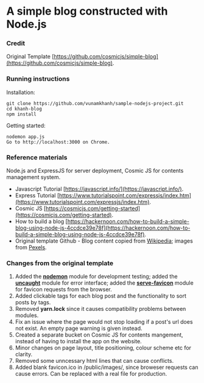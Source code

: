 # A simple blog constructed with Node.js
### Credit
Original Template
[https://github.com/cosmicjs/simple-blog](https://github.com/cosmicjs/simple-blog).

### Running instructions
Installation:
```
git clone https://github.com/vunamkhanh/sample-nodejs-project.git
cd khanh-blog
npm install
```
Getting started:
```
nodemon app.js
Go to http://localhost:3000 on Chrome.
```

### Reference materials
Node.js and ExpressJS for server deployment, Cosmic JS for contents management system.

- Javascript Tutorial [https://javascript.info/](https://javascript.info/).
- Express Tutorial [https://www.tutorialspoint.com/expressjs/index.htm](https://www.tutorialspoint.com/expressjs/index.htm).
- Cosmic JS [https://cosmicjs.com/getting-started](https://cosmicjs.com/getting-started).
- How to build a blog [https://hackernoon.com/how-to-build-a-simple-blog-using-node-js-4ccdce39e78f](https://hackernoon.com/how-to-build-a-simple-blog-using-node-js-4ccdce39e78f).
- Original template Github - Blog content copied from [Wikipedia](https://en.wikipedia.org/wiki/Main_Page); images from [Pexels](https://www.pexels.com/).

### Changes from the original template
1. Added the [**nodemon**](https://www.npmjs.com/package/nodemon) module for development testing; added the [**uncaught**](https://www.npmjs.com/package/uncaught) module for error interface; added the [**serve-favicon**](https://www.npmjs.com/package/serve-favicon) module for favicon requests from the browser.
2. Added clickable tags for each blog post and the functionality to sort posts by tags.
3. Removed **yarn.lock** since it causes compatibility problems between modules.
4. Fix an issue where the page would not stop loading if a post's url does not exist. An empty page warning is given instead.
5. Created a separate bucket on Cosmic JS for contents mangement, instead of having to install the app on the website.
6. Minor changes on page layout, title positioning, colour scheme etc for clarity.
7. Removed some unncessary html lines that can cause conflicts.
8. Added blank favicon.ico in /public/images/, since broweser requests can cause errors. Can be replaced with a real file for production.